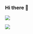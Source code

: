 ### Hi there 👋

[![](https://github-readme-stats.vercel.app/api?username=jan-di&show_icons=true&theme=radical)](https://github.com/jan-di)

[![](https://github-readme-stats.vercel.app/api/top-langs/?username=jan-di&theme=radical)](https://github.com/jan-di)
